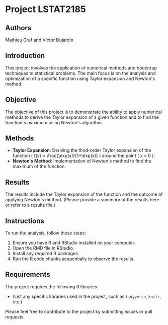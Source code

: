 # Project LSTAT2185

## Authors
Mathieu Graf and Victor Dujardin

## Introduction
This project involves the application of numerical methods and bootstrap techniques to statistical problems. The main focus is on the analysis and optimization of a specific function using Taylor expansion and Newton's method.

## Objective
The objective of this project is to demonstrate the ability to apply numerical methods to derive the Taylor expansion of a given function and to find the function's maximum using Newton's algorithm.

## Methods
- **Taylor Expansion**: Deriving the third-order Taylor expansion of the function \( f(x) = \frac{\exp(x)}{1+\exp(x)} \) around the point \( x = 0 \).
- **Newton's Method**: Implementation of Newton's method to find the maximum of the function.

## Results
The results include the Taylor expansion of the function and the outcome of applying Newton's method. (Please provide a summary of the results here or refer to a results file.)

## Instructions
To run the analysis, follow these steps:
1. Ensure you have R and RStudio installed on your computer.
2. Open the RMD file in RStudio.
3. Install any required R packages.
4. Run the R code chunks sequentially to observe the results.

## Requirements
The project requires the following R libraries:
- (List any specific libraries used in the project, such as `tidyverse`, `knitr`, etc.)

Please feel free to contribute to the project by submitting issues or pull requests.

